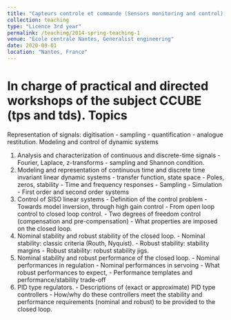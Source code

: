 ```yaml
---
title: "Capteurs controle et commande (Sensors monitoring and control) "
collection: teaching
type: "Licence 3rd year"
permalink: /teaching/2014-spring-teaching-1
venue: "Ecole centrale Nantes, Generalist engineering"
date: 2020-09-01
location: "Nantes, France"
---
```

In charge of practical and directed workshops of the subject CCUBE (tps and tds). 
Topics
======
Representation of signals: digitisation - sampling - quantification - analogue restitution.
Modeling and control of dynamic systems  
1) Analysis and characterization of continuous and discrete-time signals - Fourier, Laplace, z-transforms - sampling and Shannon condition. 
2) Modeling and representation of continuous time and discrete time invariant linear dynamic systems - transfer function, state space - Poles, zeros, stability - Time and frequency responses - Sampling - Simulation - First order and second order systems 
3) Control of SISO linear systems - Definition of the control problem - Towards model inversion, through high gain control - From open loop control to closed loop control. - Two degrees of freedom control (compensation and pre-compensation) - What properties are imposed on the closed loop. 
4) Nominal stability and robust stability of the closed loop. - Nominal stability: classic criteria (Routh, Nyquist). - Robust stability: stability margins - Robust stability: robust stability jigs.
5) Nominal stability and robust performance of the closed loop. - Nominal performances in regulation - Nominal performances in servoing - What robust performances to expect, - Performance templates and performance/stability trade-off 
6) PID type regulators. - Descriptions of (exact or approximate) PID type controllers - How/why do these controllers meet the stability and performance requirements (nominal and robust) to be provided to the closed loop.
